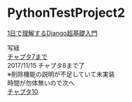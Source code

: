 # PythonTestProject2

[1日で理解するDjango超基礎入門](https://www.amazon.co.jp/1%E6%97%A5%E3%81%A7%E7%90%86%E8%A7%A3%E3%81%99%E3%82%8BDjango%E8%B6%85%E5%9F%BA%E7%A4%8E%E5%85%A5%E9%96%80-%E6%B7%B5%E4%B8%8A-%E5%96%9C%E5%BC%98-ebook/dp/B071S25M33)

写経  
[チャプタ7まで](https://github.com/KeisukeKudo/PythonTestProject)  
2017/11/15 チャプタ8まで了  
※削除機能の説明が不足していて未実装  
時間が勿体無いので次へ  
[チャプタ10](https://github.com/KeisukeKudo/PythonTestProject3)  
